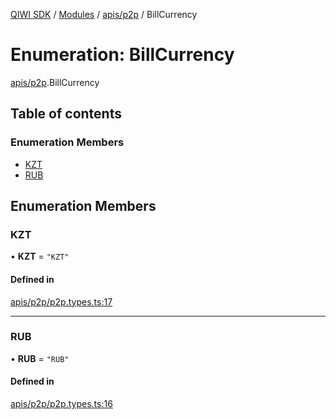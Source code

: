 [QIWI SDK](../README.md) / [Modules](../modules.md) / [apis/p2p](../modules/apis_p2p.md) / BillCurrency

# Enumeration: BillCurrency

[apis/p2p](../modules/apis_p2p.md).BillCurrency

## Table of contents

### Enumeration Members

- [KZT](apis_p2p.BillCurrency.md#kzt)
- [RUB](apis_p2p.BillCurrency.md#rub)

## Enumeration Members

### KZT

• **KZT** = ``"KZT"``

#### Defined in

[apis/p2p/p2p.types.ts:17](https://github.com/AlexXanderGrib/node-qiwi-sdk/blob/501d75e/src/apis/p2p/p2p.types.ts#L17)

___

### RUB

• **RUB** = ``"RUB"``

#### Defined in

[apis/p2p/p2p.types.ts:16](https://github.com/AlexXanderGrib/node-qiwi-sdk/blob/501d75e/src/apis/p2p/p2p.types.ts#L16)
